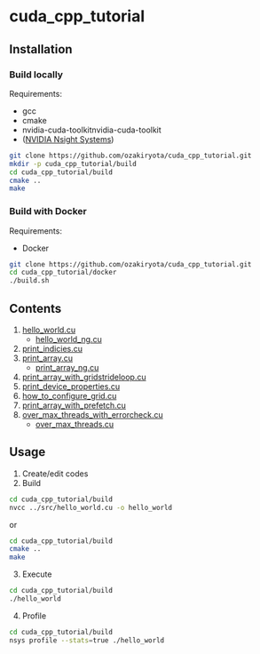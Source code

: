 # cuda_cpp_tutorial

## Installation
### Build locally
Requirements:
* gcc
* cmake
* nvidia-cuda-toolkitnvidia-cuda-toolkit
* ([NVIDIA Nsight Systems](https://developer.nvidia.com/nsight-systems))

```bash
git clone https://github.com/ozakiryota/cuda_cpp_tutorial.git
mkdir -p cuda_cpp_tutorial/build
cd cuda_cpp_tutorial/build
cmake ..
make
```

### Build with Docker
Requirements:
* Docker

```bash
git clone https://github.com/ozakiryota/cuda_cpp_tutorial.git
cd cuda_cpp_tutorial/docker
./build.sh
```

## Contents
1. [hello_world.cu](https://github.com/ozakiryota/cuda_cpp_tutorial/blob/main/src/hello_world.cu)
    * [hello_world_ng.cu](https://github.com/ozakiryota/cuda_cpp_tutorial/blob/main/src/hello_world_ng.cu)
1. [print_indicies.cu](https://github.com/ozakiryota/cuda_cpp_tutorial/blob/main/src/print_indicies.cu)
1. [print_array.cu](https://github.com/ozakiryota/cuda_cpp_tutorial/blob/main/src/print_array.cu)
    * [print_array_ng.cu](https://github.com/ozakiryota/cuda_cpp_tutorial/blob/main/src/print_array_ng.cu)
1. [print_array_with_gridstrideloop.cu](https://github.com/ozakiryota/cuda_cpp_tutorial/blob/main/src/print_array_with_gridstrideloop.cu)
1. [print_device_properties.cu](https://github.com/ozakiryota/cuda_cpp_tutorial/blob/main/src/print_device_properties.cu)
1. [how_to_configure_grid.cu](https://github.com/ozakiryota/cuda_cpp_tutorial/blob/main/src/how_to_configure_grid.cu)
1. [print_array_with_prefetch.cu](https://github.com/ozakiryota/cuda_cpp_tutorial/blob/main/src/print_array_with_prefetch.cu)
1. [over_max_threads_with_errorcheck.cu](https://github.com/ozakiryota/cuda_cpp_tutorial/blob/main/src/over_max_threads_with_errorcheck.cu)
    * [over_max_threads.cu](https://github.com/ozakiryota/cuda_cpp_tutorial/blob/main/src/over_max_threads.cu)

## Usage
1. Create/edit codes
2. Build
```bash
cd cuda_cpp_tutorial/build
nvcc ../src/hello_world.cu -o hello_world
```
or
```bash
cd cuda_cpp_tutorial/build
cmake ..
make
```
3. Execute
```bash
cd cuda_cpp_tutorial/build
./hello_world
```
4. Profile
```bash
cd cuda_cpp_tutorial/build
nsys profile --stats=true ./hello_world
```

